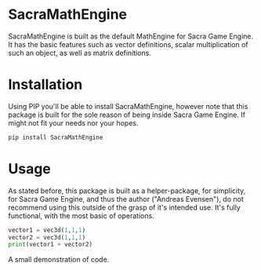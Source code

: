 # SacraMathEngine
 SacraMathEngine is built as the default MathEngine for Sacra Game Engine. It has the basic features such as vector definitions, scalar multiplication of such an object, as well as matrix definitions.

# Installation
Using PIP you'll be able to install SacraMathEngine, however note that this package is built for the sole reason of being inside Sacra Game Engine. If might not fit your needs nor your hopes.
```bash
pip install SacraMathEngine
```

# Usage
As stated before, this package is built as a helper-package, for simplicity, for Sacra Game Engine, and thus the author ("Andreas Evensen"), do not recommend using this outside of the grasp of it's intended use. It's fully functional, with the most basic of operations.

```python
vector1 = vec3d(1,1,1)
vector2 = vec3d(1,1,1)
print(vector1 + vector2)
```
A small demonstration of code.
